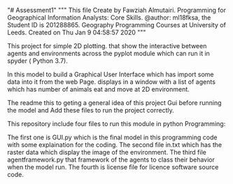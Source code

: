 "# Assessment1" 
"""
This file Create by Fawziah Almutairi.
Programming for Geographical Information Analysts: Core Skills.
@author: ml18fksa, the Student ID is 201288865.
Geography Programming Courses at University of Leeds.
Created on Thu Jan  9 04:58:57 2020
"""

This project for simple 2D plotting. that show the  interactive between agents and environments across the pyplot module 
which can run it in spyder ( Python 3.7).

In this model to build  a Graphical User Interface which has  import some data into it from the web Page.
displays in a window with a list of agents which has number of  animals eat and move at 2D environment.

The readme this to geting a general idea of this project Gui before running the model and
Add these files to run the project correctly.

This repository include four files to run this module in python Programming:
    
The first one is GUI.py which is the final model in this programming code with some explaination for the coding. 
The second file in.txt  which has the raster data which display the image of the environment.
The third file agentframework.py that framework of the agents to class their behavior when the model run.
The fourth is license file for licence software source code.

